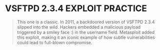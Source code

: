 # VSFTPD 2.3.4 EXPLOIT PRACTICE
> This one is a classic. In 2011, a backdoored version of VSFTPD 2.3.4 slipped into the wild. Hackers embedded a malicious payload triggered by a smiley face :) in the username field. 
> Metasploit added this exploit, making it an iconic example of how subtle vulnerabilities could lead to full-blown compromise.
